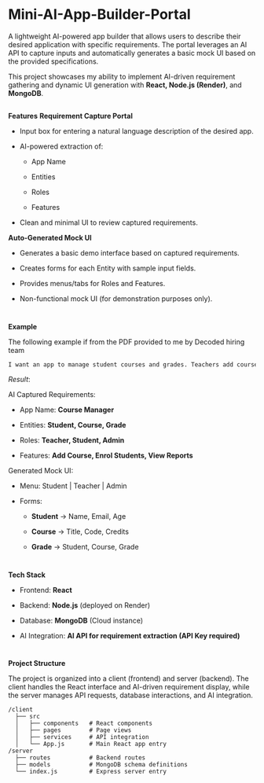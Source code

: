 # Mini-AI-App-Builder-Portal
A lightweight AI-powered app builder that allows users to describe their desired application with specific requirements. The portal leverages an AI API to capture inputs and automatically generates a basic mock UI based on the provided specifications.


This project showcases my ability to implement AI-driven requirement gathering and dynamic UI generation with **React, Node.js (Render)**, and **MongoDB**. 


##
**Features** 
**Requirement Capture Portal**

+ Input box for entering a natural language description of the desired app.

+ AI-powered extraction of:

  + App Name
 
  + Entities
 
  + Roles
 
  + Features

+ Clean and minimal UI to review captured requirements.

**Auto-Generated Mock UI**

+ Generates a basic demo interface based on captured requirements.

+ Creates forms for each Entity with sample input fields.

+ Provides menus/tabs for Roles and Features.

+ Non-functional mock UI (for demonstration purposes only).


#
**Example**

The following example if from the PDF provided to me by Decoded hiring team
```css
I want an app to manage student courses and grades. Teachers add courses, students enrol, and admins manage reports.
```
*Result*: 

AI Captured Requirements:

+ App Name: **Course Manager**

+ Entities: **Student, Course, Grade**

+ Roles: **Teacher, Student, Admin**

+ Features: **Add Course, Enrol Students, View Reports**

Generated Mock UI:

+ Menu: Student | Teacher | Admin

+ Forms:
  
  + **Student** → Name, Email, Age

  + **Course** → Title, Code, Credits

  + **Grade** → Student, Course, Grade
 

#
**Tech Stack**
+ Frontend: **React**

+ Backend: **Node.js** (deployed on Render)

+ Database: **MongoDB** (Cloud instance)

+ AI Integration: **AI API for requirement extraction (API Key required)**


#
**Project Structure**

The project is organized into a client (frontend) and server (backend). The client handles the React interface and AI-driven requirement display, while the server manages API requests, database interactions, and AI integration.

```
/client
  ├── src
  │   ├── components   # React components
  │   ├── pages        # Page views
  │   ├── services     # API integration
  │   └── App.js       # Main React app entry
/server
  ├── routes           # Backend routes
  ├── models           # MongoDB schema definitions
  └── index.js         # Express server entry
```
#
